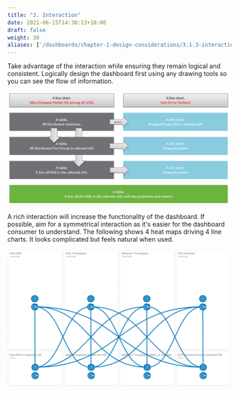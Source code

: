 ```yaml
---
title: "3. Interaction"
date: 2021-06-15T14:30:13+10:00
draft: false
weight: 30
aliases: ['/dashboards/chapter-1-design-considerations/3.1.3-interaction']
---
```


Take advantage of the interaction while ensuring they remain logical and consistent. Logically design the dashboard first using any drawing tools so you can see the flow of information.

![Information Flow](3.1.3-fig-1.png)

A rich interaction will increase the functionality of the dashboard. If possible, aim for a symmetrical interaction as it's easier for the dashboard consumer to understand. The following shows 4 heat maps driving 4 line charts. It looks complicated but feels natural when used.

![Rich interactions](3.1.3-fig-2.png)
